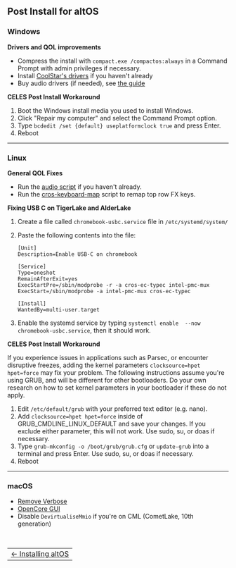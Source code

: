 ## Post Install for altOS


### Windows

**Drivers and QOL improvements**
* Compress the install with `compact.exe /compactos:always` in a Command Prompt with admin privileges if necessary.
* Install [CoolStar's drivers](https://coolstar.org/chromebook/windows-install.html) if you haven't already
* Buy audio drivers (if needed), see [the guide](csdriver.html) 

**CELES Post Install Workaround**

1. Boot the Windows install media you used to install Windows.
2. Click "Repair my computer" and select the Command Prompt option.
3. Type `bcdedit /set {default} useplatformclock true` and press Enter.
4. Reboot

-----------------------


### Linux

**General QOL Fixes**

* Run the [audio script](https://github.com/WeirdTreeThing/chromebook-linux-audio) if you haven't already.
* Run the [cros-keyboard-map](https://github.com/WeirdTreeThing/cros-keyboard-map) script to remap top row FX keys.
 
**Fixing USB C on TigerLake and AlderLake**
1. Create a file called `chromebook-usbc.service` file in `/etc/systemd/system/`
2. Paste the following contents into the file:

    ```
   [Unit]
   Description=Enable USB-C on chromebook
   
   [Service]
   Type=oneshot
   RemainAfterExit=yes
   ExecStartPre=/sbin/modprobe -r -a cros-ec-typec intel-pmc-mux
   ExecStart=/sbin/modprobe -a intel-pmc-mux cros-ec-typec
   
   [Install]
   WantedBy=multi-user.target
   ```
3. Enable the systemd service by typing `systemctl enable  --now chromebook-usbc.service`, then it should work.

**CELES Post Install Workaround**

If you experience issues in applications such as Parsec, or encounter disruptive freezes, adding the kernel parameters `clocksource=hpet hpet=force` may fix your problem. The following instructions assume you're using GRUB, and will be different for other bootloaders. Do your own research on how to set kernel parameters in your bootloader if these do not apply.
1. Edit `/etc/default/grub` with your preferred text editor (e.g. nano).
2. Add `clocksource=hpet hpet=force` inside of GRUB_CMDLINE_LINUX_DEFAULT and save your changes. If you exclude either parameter, this will not work. Use sudo, su, or doas if necessary.
3. Type `grub-mkconfig -o /boot/grub/grub.cfg` or `update-grub` into a terminal and press Enter. Use sudo, su, or doas if necessary.
4. Reboot

-----------------------


### macOS 
* [Remove Verbose](https://dortania.github.io/OpenCore-Post-Install/cosmetic/verbose.html#macos-decluttering)
* [OpenCore GUI](https://dortania.github.io/OpenCore-Post-Install/cosmetic/gui.html#setting-up-opencore-s-gui)
* Disable `DevirtualiseMmio` if you're on CML (CometLake, 10th generation)


<br>
<table>
<tr>
<td class="navtable-l">
<a href="altos.html">← Installing altOS</a> 
</td>
</tr>
</table>
